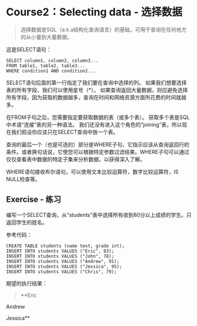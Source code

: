 # **Course2：Selecting data - 选择数据**
>选择数据是SQL（a.k.a结构化查询语言）的基础，可用于查询在任何地方的从小量到大量数据。

这是SELECT语句：
```
SELECT column1, column2, column3...
FROM table1, table2, table3...
WHERE condition1 AND condition2...
```

SELECT语句后面的第一行指定了我们要在查询中选择的列。 如果我们想要选择表的所有字段，我们可以使用星号（*）。 如果查询返回大量数据，则应避免选择所有字段，因为获取的数据越多，查询在时间和网络资源方面所花费的时间就越多。

在FROM子句之后，您需要指定要获取数据的表（或多个表）。 获取多个表是SQL中术语“连接”表的另一种语法。 我们还没有进入这个角色的“joining”表，所以现在我们假设你应该只在SELECT查询中放一个表。

查询的最后一个（也是可选的）部分是WHERE子句，它指示应该从查询返回行的条件。或者换句话说，它使您可以根据特定参数过滤结果。WHERE子句可以通过仅仅查看表中数据的特定子集来分析数据，以获得深入了解。

WHERE语句接收布尔语句，可以使用文本比较运算符，数字比较运算符，IS NULL检查等。

## Exercise - 练习
编写一个SELECT查询，从“students”表中选择所有收到80分以上成绩的学生。只返回学生的姓名。

参考代码：
```
CREATE TABLE students (name text, grade int);
INSERT INTO students VALUES ("Eric", 83);
INSERT INTO students VALUES ("John", 78);
INSERT INTO students VALUES ("Andrew", 91);
INSERT INTO students VALUES ("Jessica", 95);
INSERT INTO students VALUES ("Chris", 79);

```

期望的执行结果：

>**Eric

Andrew

Jessica**

